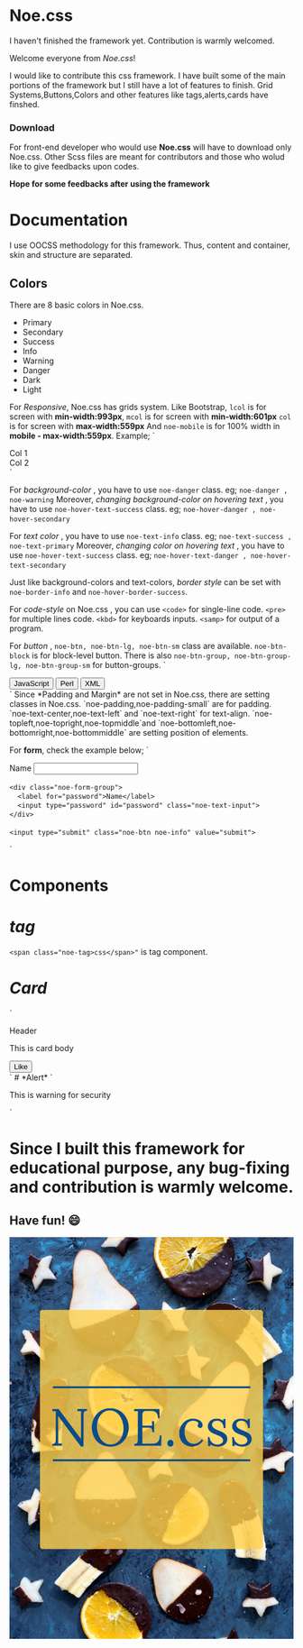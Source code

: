 # Noe.css
I haven't finished the framework yet. Contribution is warmly welcomed.

Welcome everyone from *Noe.css*!

I would like to contribute this css framework.
I have built some of the main portions of the framework but I still have a lot of features to finish.
Grid Systems,Buttons,Colors and other features like tags,alerts,cards have finshed.

### Download
For front-end developer who would use **Noe.css** will have to download only Noe.css.
Other Scss files are meant for contributors and those who wolud like to give feedbacks upon codes.

**Hope for some feedbacks after using the framework**

# Documentation

I use OOCSS methodology for this framework. Thus, content and container, skin and structure are separated.

## Colors

There are 8 basic colors in Noe.css.
* Primary
* Secondary
* Success
* Info
* Warning
* Danger
* Dark
* Light

For *Responsive*, Noe.css has grids system.
Like Bootstrap, `lcol` is for screen with **min-width:993px**,
                `mcol` is for screen with **min-width:601px**
                `col` is for screen with **max-width:559px**
And `noe-mobile` is for 100% width in **mobile - max-width:559px**.
Example;
`
  <div class='container'>
      <div class='row'>
        <div class='noe-mobile mcol6 lcol6'>Col 1</div>
        <div class='noe-mobile mcol6 lcol6'>Col 2</div>
      </div>
  </div>
`

For *background-color* , you have to use `noe-danger` class.
eg; `noe-danger , noe-warning`
Moreover, *changing background-color on hovering text* , you have to use `noe-hover-text-success` class.
eg; `noe-hover-danger , noe-hover-secondary`


For *text color* , you have to use `noe-text-info` class.
eg; `noe-text-success , noe-text-primary`
Moreover, *changing color on hovering text* , you have to use `noe-hover-text-success` class.
eg; `noe-hover-text-danger , noe-hover-text-secondary`

Just like background-colors and text-colors,
*border style* can be set with `noe-border-info` and `noe-hover-border-success`.

For *code-style* on Noe.css , you can use `<code>` for single-line code.
`<pre>` for multiple lines code. `<kbd>` for keyboards inputs.
`<samp>` for output of a program.

For *button* , `noe-btn, noe-btn-lg, noe-btn-sm` class are available.
`noe-btn-block` is for block-level button.
There is also `noe-btn-group, noe-btn-group-lg, noe-btn-group-sm` for button-groups.
`
<div class='noe-btn-group noe-info'>
  <button class='noe-btn'>JavaScript</button>
  <button class='noe-btn'>Perl</button>
  <button class='noe-btn'>XML</button>
</div>
`
Since *Padding and Margin* are not set in Noe.css, there are setting classes in Noe.css.
`noe-padding,noe-padding-small` are for padding.
`noe-text-center,noe-text-left` and `noe-text-right` for text-align.
`noe-topleft,noe-topright,noe-topmiddle`and `noe-bottomleft,noe-bottomright,noe-bottommiddle` 
are setting position of elements.

For **form**, check the example below;
`<form>
    <div class="noe-form-group">
      <label for="name">Name</label>
      <input type="text" id="name" class="noe-text-input">
    </div>
    
    <div class="noe-form-group">
      <label for="password">Name</label>
      <input type="password" id="password" class="noe-text-input">
    </div>
    
    <input type="submit" class="noe-btn noe-info" value="submit">
</form>`

# **Components**

# *tag*
`<span class="noe-tag>css</span>"` is tag component.

# *Card*
`<div class='noe-card noe-success'>
  <div class='noe-card-header'>Header</div>
  <div class='moe-card-body'>
      <p>This is card body</p>
      <button class='noe-btn noe-primary'>Like</button>
  </div>
</div>
`
# *Alert*
`
  <p class='noe-alert noe-warning'>This is warning for security</p>
`

# Since I built this framework for educational purpose, any bug-fixing and contribution is warmly welcome.
## Have fun! :smile:


![Noe.css logo](https://github.com/MinSiThu/Noe.css/blob/NoeCSS/Noe%20logo.jpg)

